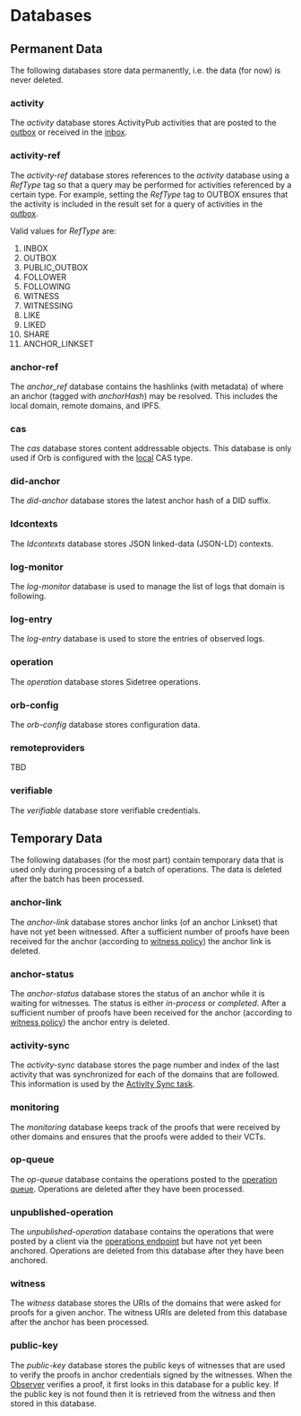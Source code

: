 # Databases

## Permanent Data

The following databases store data permanently, i.e. the data (for now) is never deleted.

### activity

The _activity_ database stores ActivityPub activities that are posted to the
[outbox](restendpoints/activitypub.html#outbox) or received in the
[inbox](restendpoints/activitypub.html#inbox).

### activity-ref

The _activity-ref_ database stores references to the _activity_ database using a _RefType_ tag so that
a query may be performed for activities referenced by a certain type. For example, setting the _RefType_
tag to OUTBOX ensures that the activity is included in the result set for a query of activities
in the [outbox](restendpoints/activitypub.html#outbox).

Valid values for _RefType_ are:
1) INBOX
2) OUTBOX
3) PUBLIC_OUTBOX
4) FOLLOWER
5) FOLLOWING
6) WITNESS
7) WITNESSING
8) LIKE
9) LIKED
10) SHARE
11) ANCHOR_LINKSET

### anchor-ref

The _anchor_ref_ database contains the hashlinks (with metadata) of where an anchor
(tagged with _anchorHash_) may be resolved. This includes the local domain, remote domains, and IPFS.

### cas

The _cas_ database stores content addressable objects. This database is only used if Orb is configured
with the [local](parameters.html#cas-type) CAS type.

### did-anchor

The _did-anchor_ database stores the latest anchor hash of a DID suffix.

### ldcontexts

The _ldcontexts_ database stores JSON linked-data (JSON-LD) contexts.

### log-monitor

The _log-monitor_ database is used to manage the list of logs that domain is following.  

### log-entry

The _log-entry_ database is used to store the entries of observed logs.

### operation

The _operation_ database stores Sidetree operations.

### orb-config

The _orb-config_ database stores configuration data.

### remoteproviders

TBD

### verifiable

The _verifiable_ database store verifiable credentials.

## Temporary Data

The following databases (for the most part) contain temporary data that is used only during processing
of a batch of operations. The data is deleted after the batch has been processed.

### anchor-link

The _anchor-link_ database stores anchor links (of an anchor Linkset) that have not yet been witnessed.
After a sufficient number of proofs have been received for the anchor (according to
[witness policy](witnesspolicy.html#witness-policy)) the anchor link is deleted.

### anchor-status

The _anchor-status_ database stores the status of an anchor while it is waiting for witnesses.
The status is either _in-process_ or _completed_. After a sufficient number of proofs have been
received for the anchor (according to [witness policy](witnesspolicy.html#witness-policy)) the
anchor entry is deleted.

### activity-sync

The _activity-sync_ database stores the page number and index of the last activity
that was synchronized for each of the domains that are followed. This information is used by the
[Activity Sync task](onboardrecover.html#activity-sync-task).

### monitoring

The _monitoring_ database keeps track of the proofs that were received by other domains and ensures
that the proofs were added to their VCTs.

### op-queue

The _op-queue_ database contains the operations posted to the [operation queue](batchwriter.html#operation-queue).
Operations are deleted after they have been processed.

### unpublished-operation

The _unpublished-operation_ database contains the operations that were posted by a client via the
[operations endpoint](restendpoints/sidetree.html#operations) but have not yet been anchored.
Operations are deleted from this database after they have been anchored.

### witness

The _witness_ database stores the URIs of the domains that were asked for proofs for a given anchor.
The witness URIs are deleted from this database after the anchor has been processed.

### public-key

The _public-key_ database stores the public keys of witnesses that are used to verify the proofs in anchor
credentials signed by the witnesses. When the [Observer](observer.html#observer) verifies a proof, it first looks in
this database for a public key. If the public key is not found then it is retrieved from the witness and then stored
in this database.
